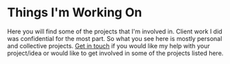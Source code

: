 # Things I'm Working On #

Here you will find some of the projects that I'm involved in. Client work I did was confidential for the most part. So what you see here is mostly personal and collective projects. [Get in touch](mailto:hello@iljapanic.me) if you would like my help with your project/idea or would like to get involved in some of the projects listed here.